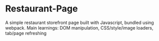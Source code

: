 # Restaurant-Page
A simple restaurant storefront page built with Javascript, bundled using webpack. 
Main learnings: DOM manipulation, CSS/style/image loaders, tab/page refreshing
